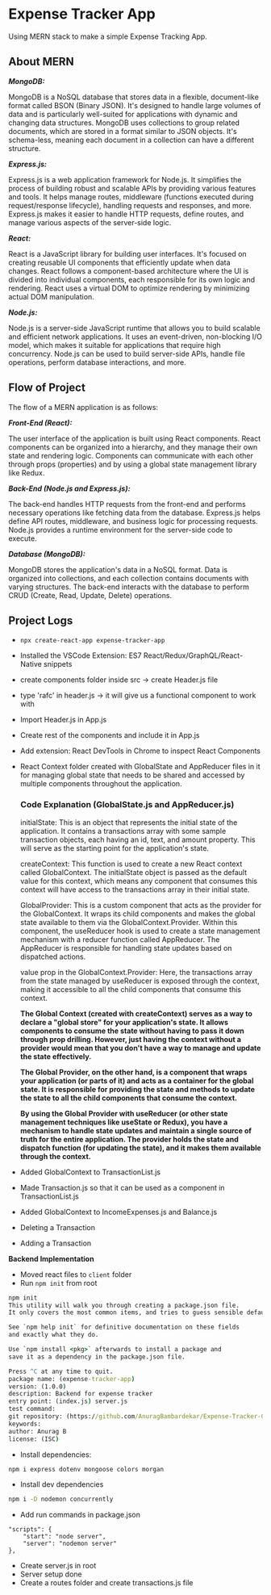 # Expense Tracker App

Using MERN stack to make a simple Expense Tracking App.

## About MERN

***MongoDB:***

MongoDB is a NoSQL database that stores data in a flexible, document-like format called BSON (Binary JSON). It's designed to handle large volumes of data and is particularly well-suited for applications with dynamic and changing data structures.
MongoDB uses collections to group related documents, which are stored in a format similar to JSON objects.
It's schema-less, meaning each document in a collection can have a different structure.

***Express.js:***

Express.js is a web application framework for Node.js. It simplifies the process of building robust and scalable APIs by providing various features and tools.
It helps manage routes, middleware (functions executed during request/response lifecycle), handling requests and responses, and more.
Express.js makes it easier to handle HTTP requests, define routes, and manage various aspects of the server-side logic.

***React:***

React is a JavaScript library for building user interfaces. It's focused on creating reusable UI components that efficiently update when data changes.
React follows a component-based architecture where the UI is divided into individual components, each responsible for its own logic and rendering.
React uses a virtual DOM to optimize rendering by minimizing actual DOM manipulation.

***Node.js:***

Node.js is a server-side JavaScript runtime that allows you to build scalable and efficient network applications.
It uses an event-driven, non-blocking I/O model, which makes it suitable for applications that require high concurrency.
Node.js can be used to build server-side APIs, handle file operations, perform database interactions, and more.

## Flow of Project

The flow of a MERN application is as follows:

***Front-End (React):***

The user interface of the application is built using React components.
React components can be organized into a hierarchy, and they manage their own state and rendering logic.
Components can communicate with each other through props (properties) and by using a global state management library like Redux.

***Back-End (Node.js and Express.js):***

The back-end handles HTTP requests from the front-end and performs necessary operations like fetching data from the database.
Express.js helps define API routes, middleware, and business logic for processing requests.
Node.js provides a runtime environment for the server-side code to execute.

***Database (MongoDB):***

MongoDB stores the application's data in a NoSQL format.
Data is organized into collections, and each collection contains documents with varying structures.
The back-end interacts with the database to perform CRUD (Create, Read, Update, Delete) operations.

## Project Logs
- ```npx create-react-app expense-tracker-app```
- Installed the VSCode Extension: ES7 React/Redux/GraphQL/React-Native snippets
- create components folder inside src -> create Header.js file
- type 'rafc' in header.js -> it will give us a functional component to work with
- Import Header.js in App.js
- Create rest of the components and include it in App.js
- Add extension: React DevTools in Chrome to inspect React Components
- React Context folder created with GlobalState and AppReducer files in it for managing global state that needs to be shared and accessed by multiple components throughout the application.

    ### Code Explanation (GlobalState.js and AppReducer.js)
    initialState: This is an object that represents the initial state of the application. It contains a transactions array with some sample transaction objects, each having an id, text, and amount property. This will serve as the starting point for the application's state.

    createContext: This function is used to create a new React context called GlobalContext. The initialState object is passed as the default value for this context, which means any component that consumes this context will have access to the transactions array in their initial state.

    GlobalProvider: This is a custom component that acts as the provider for the GlobalContext. It wraps its child components and makes the global state available to them via the GlobalContext.Provider. Within this component, the useReducer hook is used to create a state management mechanism with a reducer function called AppReducer. The AppReducer is responsible for handling state updates based on dispatched actions.

    value prop in the GlobalContext.Provider: Here, the transactions array from the state managed by useReducer is exposed through the context, making it accessible to all the child components that consume this context.

    **The Global Context (created with createContext) serves as a way to declare a "global store" for your application's state. It allows components to consume the state without having to pass it down through prop drilling. However, just having the context without a provider would mean that you don't have a way to manage and update the state effectively.**

    **The Global Provider, on the other hand, is a component that wraps your application (or parts of it) and acts as a container for the global state. It is responsible for providing the state and methods to update the state to all the child components that consume the context.**

    **By using the Global Provider with useReducer (or other state management techniques like useState or Redux), you have a mechanism to handle state updates and maintain a single source of truth for the entire application. The provider holds the state and dispatch function (for updating the state), and it makes them available through the context.**

- Added GlobalContext to TransactionList.js
- Made Transaction.js so that it can be used as a component in TransactionList.js
- Added GlobalContext to IncomeExpenses.js and Balance.js
- Deleting a Transaction
- Adding a Transaction

**Backend Implementation**
- Moved react files to ```client``` folder
- Run ```npm init``` from root

```cmd
npm init
This utility will walk you through creating a package.json file.
It only covers the most common items, and tries to guess sensible defaults.

See `npm help init` for definitive documentation on these fields
and exactly what they do.

Use `npm install <pkg>` afterwards to install a package and
save it as a dependency in the package.json file.

Press ^C at any time to quit.
package name: (expense-tracker-app)
version: (1.0.0)                                                                                                                                             
description: Backend for expense tracker                                                                                                                     
entry point: (index.js) server.js                                                                                                                            
test command:                                                                                                                                                
git repository: (https://github.com/AnuragBambardekar/Expense-Tracker-GUI.git)                                                                               
keywords:                                                                                                                                                    
author: Anurag B                                                                                                                                             
license: (ISC)          
```

- Install dependencies: 
```cmd 
npm i express dotenv mongoose colors morgan
```

- Install dev dependencies
```cmd
npm i -D nodemon concurrently
```

- Add run commands in package.json
```
"scripts": {
    "start": "node server",
    "server": "nodemon server"
},
```

- Create server.js in root
- Server setup done
- Create a routes folder and create transactions.js file